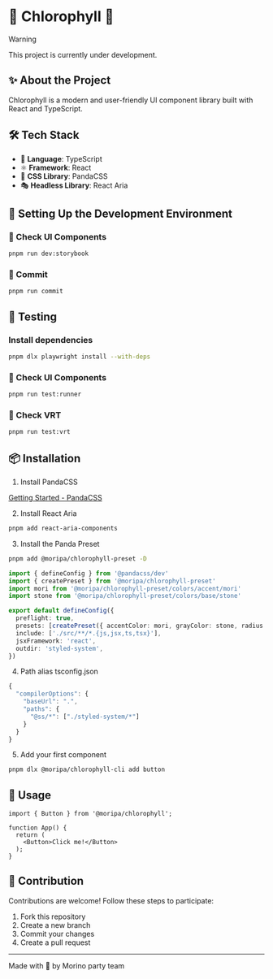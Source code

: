 # 🌿 Chlorophyll 🌿

> [!WARNING]
> This project is currently under development.

## ✨ About the Project
Chlorophyll is a modern and user-friendly UI component library built with React and TypeScript.

## 🛠 Tech Stack
- 🎨 **Language**: TypeScript
- ⚛️ **Framework**: React
- 🎯 **CSS Library**: PandaCSS
- 🎭 **Headless Library**: React Aria

## 🚀 Setting Up the Development Environment

### 🎯 Check UI Components
```bash
pnpm run dev:storybook
```

### 💾 Commit
```bash
pnpm run commit
```

## 🧪 Testing

### Install dependencies
```bash
pnpm dlx playwright install --with-deps
```

### 🎯 Check UI Components
```bash
pnpm run test:runner
```

### 🎯 Check VRT
```bash
pnpm run test:vrt
```


## 📦 Installation

1. Install PandaCSS

[Getting Started - PandaCSS](https://panda-css.com/docs/overview/getting-started#framework-guides)

2. Install React Aria
```bash
pnpm add react-aria-components
```

3. Install the Panda Preset
```bash
pnpm add @moripa/chlorophyll-preset -D
```

```ts
import { defineConfig } from '@pandacss/dev'
import { createPreset } from '@moripa/chlorophyll-preset'
import mori from '@moripa/chlorophyll-preset/colors/accent/mori'
import stone from '@moripa/chlorophyll-preset/colors/base/stone'

export default defineConfig({
  preflight: true,
  presets: [createPreset({ accentColor: mori, grayColor: stone, radius: 'sm' })],
  include: ['./src/**/*.{js,jsx,ts,tsx}'],
  jsxFramework: 'react',
  outdir: 'styled-system',
})
```

4. Path alias
tsconfig.json
```ts 
{
  "compilerOptions": {
    "baseUrl": ".",
    "paths": {
      "@ss/*": ["./styled-system/*"]
    }
  }
}
```

5. Add your first component
```bash
pnpm dlx @moripa/chlorophyll-cli add button
```

## 📖 Usage
```tsx
import { Button } from '@moripa/chlorophyll';

function App() {
  return (
    <Button>Click me!</Button>
  );
}
```

## 🤝 Contribution
Contributions are welcome! Follow these steps to participate:

1. Fork this repository
2. Create a new branch
3. Commit your changes
4. Create a pull request

---
Made with 💚 by Morino party team